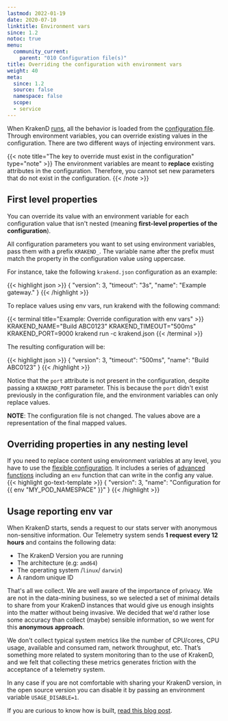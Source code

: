 ```yaml
---
lastmod: 2022-01-19
date: 2020-07-10
linktitle: Environment vars
since: 1.2
notoc: true
menu:
  community_current:
    parent: "010 Configuration file(s)"
title: Overriding the configuration with environment vars
weight: 40
meta:
  since: 1.2
  source: false
  namespace: false
  scope:
  - service
---
```

When KrakenD [runs](/docs/commands/run/), all the behavior is loaded from the [configuration file](/docs/configuration/structure/). Through environment variables, you can override existing values in the configuration. There are two different ways of injecting environment vars.

{{< note title="The key to override must exist in the configuration" type="note" >}}
The environment variables are meant to **replace** existing attributes in the configuration. Therefore, you cannot set new parameters that do not exist in the configuration.
{{< /note >}}


## First level properties
You can override its value with an environment variable for each configuration value that isn't nested (meaning **first-level properties of the configuration**).

All configuration parameters you want to set using environment variables, pass them with a prefix `KRAKEND_`. The variable name after the prefix must match the property in the configuration value using uppercase.

For instance, take the following `krakend.json` configuration as an example:

{{< highlight json >}}
{
    "version": 3,
    "timeout": "3s",
    "name": "Example gateway."
}
{{< /highlight >}}


To replace values using env vars, run krakend with the following command:

{{< terminal title="Example: Override configuration with env vars" >}}
KRAKEND_NAME="Build ABC0123" KRAKEND_TIMEOUT="500ms" KRAKEND_PORT=9000 krakend run -c krakend.json
{{< /terminal >}}

The resulting configuration will be:

{{< highlight json >}}
{
    "version": 3,
    "timeout": "500ms",
    "name": "Build ABC0123"
}
{{< /highlight >}}

Notice that the `port` attribute is not present in the configuration, despite passing a `KRAKEND_PORT` parameter. This is because the `port` didn't exist previously in the configuration file, and the environment variables can only replace values.


**NOTE**: The configuration file is not changed. The values above are a representation of the final mapped values.

## Overriding properties in any nesting level
If you need to replace content using environment variables at any level, you have to use the [flexible configuration](/docs/configuration/flexible-config/). It includes a series of [advanced functions](/docs/configuration/flexible-config/#advanced-functions) including an `env` function that can write in the config any value.
{{< highlight go-text-template >}}
{
    "version": 3,
    "name": "Configuration for {{ env "MY_POD_NAMESPACE" }}"
}
{{< /highlight >}}

## Usage reporting env var
When KrakenD starts, sends a request to our stats server with anonymous non-sensitive information. Our Telemetry system sends **1 request every 12 hours** and contains the following data:

- The KrakenD Version you are running
- The architecture (e.g: `amd64`)
- The operating system /`linux`/ `darwin`)
- A random unique ID

That's all we collect. We are well aware of the importance of privacy. We are not in the data-mining business, so we selected a set of minimal details to share from your KrakenD instances that would give us enough insights into the matter without being invasive. We decided that we'd rather lose some accuracy than collect (maybe) sensible information, so we went for this **anonymous approach**.

We don't collect typical system metrics like the number of CPU/cores, CPU usage, available and consumed ram, network throughput, etc. That’s something more related to system monitoring than to the use of KrakenD, and we felt that collecting these metrics generates friction with the acceptance of a telemetry system.

In any case if you are not comfortable with sharing your KrakenD version, in the open source version you can disable it by passing an environment variable `USAGE_DISABLE=1`.

If you are curious to know how is built, [read this blog post](/blog/building-a-telemetry-service/).
